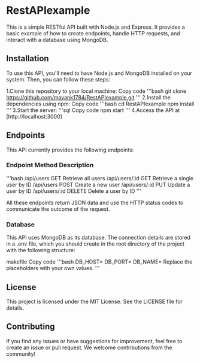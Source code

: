# RestAPIexample
This is a simple RESTful API built with Node.js and Express. It provides a basic example of how to create endpoints, handle HTTP requests, and interact with a database using MongoDB.

## Installation
To use this API, you'll need to have Node.js and MongoDB installed on your system. Then, you can follow these steps:

1.Clone this repository to your local machine:
Copy code
'''bash
git clone https://github.com/mayank1784/RestAPIexample.git
'''
2.Install the dependencies using npm:
Copy code
'''bash
cd RestAPIexample
npm install
'''
3.Start the server:
'''sql
Copy code
npm start
'''
4.Access the API at [http://localhost:3000]
## Endpoints
This API currently provides the following endpoints:

### Endpoint	Method	Description
'''bash
/api/users	GET	Retrieve all users
/api/users/:id	GET	Retrieve a single user by ID
/api/users	POST	Create a new user
/api/users/:id	PUT	Update a user by ID
/api/users/:id	DELETE	Delete a user by ID
'''

All these endpoints return JSON data and use the HTTP status codes to communicate the outcome of the request.

### Database
This API uses MongoDB as its database. The connection details are stored in a .env file, which you should create in the root directory of the project with the following structure:

makefile
Copy code
'''bash
DB_HOST=<your-mongodb-host>
DB_PORT=<your-mongodb-port>
DB_NAME=<your-database-name>
Replace the placeholders with your own values.
'''

## License
This project is licensed under the MIT License. See the LICENSE file for details.

## Contributing
If you find any issues or have suggestions for improvement, feel free to create an issue or pull request. We welcome contributions from the community!
